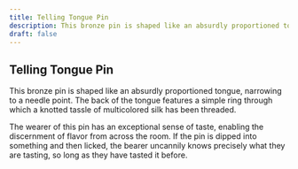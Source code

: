 ```yaml
---
title: Telling Tongue Pin
description: This bronze pin is shaped like an absurdly proportioned tongue, narrowing to a needle point. The back of the tongue features a simple ring through which a knotted tassle of multicolored silk has be...
draft: false
---
```


## Telling Tongue Pin

This bronze pin is shaped like an absurdly proportioned tongue, narrowing to a needle point. The back of the tongue features a simple ring through which a knotted tassle of multicolored silk has been threaded.

The wearer of this pin has an exceptional sense of taste, enabling the discernment of flavor from across the room. If the pin is dipped into something and then licked, the bearer uncannily knows precisely what they are tasting, so long as they have tasted it before.
